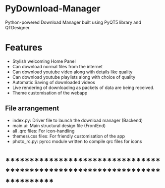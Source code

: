 # PyDownload-Manager
Python-powered Download Manager built using PyQT5 library and QTDesigner.

# Features
- Stylish welcoming Home Panel 
- Can download normal files from the internet
- Can download youtube video along with details like quality
- Can download youtube playlists along with choice of quality
- Automatic Saving of downloaded videos
- Live rendering of downloading as packets of data are being received.
- Theme customisation of the webapp 

## File arrangement
- index.py: Driver file to launch the download manager (Backend)
- main.ui: Main structural design file (FrontEnd) 
- all .qrc files: For icon-handling
- themes/.css files: For friendly customisation of the app
- photo_rc.py: pyrcc module written to compile qrc files for icons


# **************************************************************************
